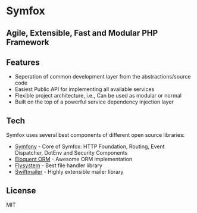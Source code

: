 # Symfox 

## Agile, Extensible, Fast and Modular PHP Framework 

## Features
- Seperation of common development layer from the abstractions/source code
- Easiest Public API for implementing all available services
- Flexible project architecture, i.e., Can be used as modular or normal
- Built on the top of a powerful service dependency injection layer

## Tech
Symfox uses several best components of different open source libraries:

- [Symfony](https://symfony.com/) - Core of Symfox: HTTP Foundation, Routing, Event Dispatcher, DotEnv and Security Components
- [Eloquent ORM](https://laravel.com/docs/5.0/eloquent) - Awesome ORM implementation
- [Flysystem](https://github.com/thephpleague/flysystem) - Best file handler library 
- [Swiftmailer](https://github.com/swiftmailer/swiftmailer) - Highly extensible mailer library

## License
MIT
